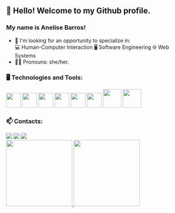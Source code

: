 ## 👋 Hello! Welcome to my Github profile.
### My name is Anelise Barros!

- 🤔 I'm looking for an opportunity to specialize in:
  <div>
      💻 Human-Computer Interaction 
      🖥️ Software Engineering
      🌐 Web Systems 
  </div>
- 👱‍♀️ Pronouns: she/her.

### :desktop_computer: Technologies and Tools:
<div>
<img src="https://cdn.jsdelivr.net/gh/devicons/devicon/icons/angularjs/angularjs-original.svg" width="40" height="40" />
<img src="https://cdn.jsdelivr.net/gh/devicons/devicon/icons/css3/css3-original-wordmark.svg" width="40" height="40" />
<img src="https://cdn.jsdelivr.net/gh/devicons/devicon/icons/html5/html5-original-wordmark.svg" width="40" height="40" />
<img src="https://cdn.jsdelivr.net/gh/devicons/devicon/icons/javascript/javascript-original.svg" width="40" height="40" />
<img src="https://cdn.jsdelivr.net/gh/devicons/devicon/icons/typescript/typescript-original.svg" width="40" height="40" />
<img src="https://cdn.jsdelivr.net/gh/devicons/devicon/icons/c/c-plain.svg" width="40" height="40" />
<img src="https://cdn.jsdelivr.net/gh/devicons/devicon/icons/java/java-original-wordmark.svg" width="50" height="50" />
<img src="https://cdn.jsdelivr.net/gh/devicons/devicon/icons/python/python-original.svg" width="50" height="50"/>
          
</div>

### 📫 Contacts:

<div>
<a href="https://www.youtube.com/@anelisebarros6800" target="_blank"><img src="https://img.shields.io/badge/YouTube-FF0000?style=for-the-badge&logo=youtube&logoColor=white" target="_blank"></a>
<a href="mailto:annebarros00@gmail.com"><img src="https://img.shields.io/badge/Gmail-D14836?style=for-the-badge&logo=gmail&logoColor=white" target="_blank"></a>
<a href="https://www.linkedin.com/in/anelise-barros/" target="_blank"><img src="https://img.shields.io/badge/-LinkedIn-%230077B5?style=for-the-badge&logo=linkedin&logoColor=white" target="_blank"></a>   
</div>

<div>
<a href="https://github.com/Anelise-Barros">
<img height="180em" src="https://github-readme-stats.vercel.app/api/top-langs/?username=Anelise-Barros&layout=compact&langs_count=7&theme=dracula"/>
<img height="180em" src="https://github-readme-stats.vercel.app/api?username=Anelise-Barros&show_icons=true&theme=dracula&include_all_commits=true&count_private=true"/>
</div>
